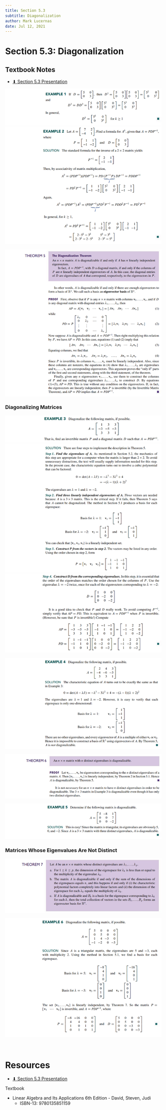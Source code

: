 ```yaml
---
title: Section 5.3
subtitle: Diagonalization
author: Mark Lucernas
date: Jul 12, 2021
---
```



# Section 5.3: Diagonalization

## Textbook Notes

- [⬇ Section 5.3 Presentation](file:../../../../../../files/summer-2021/MATH-254/notes/ch-5/sec_5-3/sec_5-3_presentation.pptx)

![Example 1](../../../../../../files/summer-2021/MATH-254/notes/ch-5/sec_5-3/sec_5-3_example_1.png)
![Example 2](../../../../../../files/summer-2021/MATH-254/notes/ch-5/sec_5-3/sec_5-3_example_2.png)

![Theorem 5](../../../../../../files/summer-2021/MATH-254/notes/ch-5/sec_5-3/sec_5-3_theorem_5.png)

### Diagonalizing Matrices

![Example 3.1](../../../../../../files/summer-2021/MATH-254/notes/ch-5/sec_5-3/sec_5-3_example_3-1.png)
![Example 3.2](../../../../../../files/summer-2021/MATH-254/notes/ch-5/sec_5-3/sec_5-3_example_3-2.png)
![Example 3.3](../../../../../../files/summer-2021/MATH-254/notes/ch-5/sec_5-3/sec_5-3_example_3-3.png)

![Example 4](../../../../../../files/summer-2021/MATH-254/notes/ch-5/sec_5-3/sec_5-3_example_4.png)

![Theorem 6](../../../../../../files/summer-2021/MATH-254/notes/ch-5/sec_5-3/sec_5-3_theorem_6.png)

![Example 5](../../../../../../files/summer-2021/MATH-254/notes/ch-5/sec_5-3/sec_5-3_example_5.png)

### Matrices Whose Eigenvalues Are Not Distinct

![Theorem 7](../../../../../../files/summer-2021/MATH-254/notes/ch-5/sec_5-3/sec_5-3_theorem_7.png)

![Example 6](../../../../../../files/summer-2021/MATH-254/notes/ch-5/sec_5-3/sec_5-3_example_6.png)

<br>

# Resources

- [⬇ Section 5.3 Presentation](file:../../../../../../files/summer-2021/MATH-254/notes/ch-5/sec_5-3/sec_5-3_presentation.pptx)

Textbook

+ Linear Algebra and Its Applications 6th Edition - David, Steven, Judi
  + ISBN-13: 9780135851159

